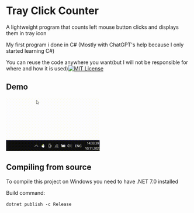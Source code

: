 
# Tray Click Counter
A lightweight program that counts left mouse button clicks and displays them in tray icon

My first program i done in C# (Mostly with ChatGPT's help because I only started learning C#)

You can reuse the code anywhere you want(but I will not be responsible for where and how it is used)[![MIT License](https://img.shields.io/badge/License-MIT-green.svg)](https://choosealicense.com/licenses/mit/)
## Demo

![](https://raw.githubusercontent.com/dnchplay/tray_click_counter/main/demo/demo.gif)
## Compiling from source

To compile this project on Windows you need to have .NET 7.0 installed


Build command:
```
dotnet publish -c Release
```

